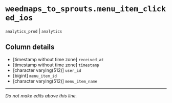 # `weedmaps_to_sprouts.menu_item_clicked_ios`
`analytics_prod` | `analytics`

## Column details
* [timestamp without time zone] `received_at`
* [timestamp without time zone] `timestamp`
* [character varying(512)] `user_id`
* [bigint]    `menu_item_id`
* [character varying(512)] `menu_item_name`

-------------------------------------------------------------------------------
*Do not make edits above this line.*
